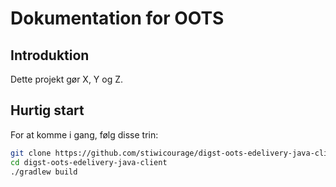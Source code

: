 # Dokumentation for OOTS

## Introduktion
Dette projekt gør X, Y og Z.

## Hurtig start
For at komme i gang, følg disse trin:

```bash
git clone https://github.com/stiwicourage/digst-oots-edelivery-java-client/tree/develop.git
cd digst-oots-edelivery-java-client
./gradlew build